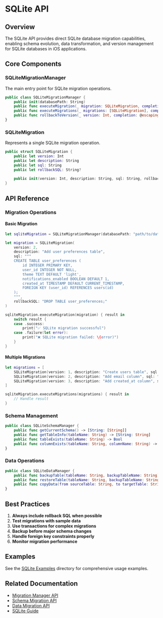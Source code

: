 # SQLite API

## Overview

The SQLite API provides direct SQLite database migration capabilities, enabling schema evolution, data transformation, and version management for SQLite databases in iOS applications.

## Core Components

### SQLiteMigrationManager

The main entry point for SQLite migration operations.

```swift
public class SQLiteMigrationManager {
    public init(databasePath: String)
    public func executeMigration(_ migration: SQLiteMigration, completion: @escaping (Result<Void, MigrationError>) -> Void)
    public func executeMigrations(_ migrations: [SQLiteMigration], completion: @escaping (Result<Void, MigrationError>) -> Void)
    public func rollbackToVersion(_ version: Int, completion: @escaping (Result<Void, MigrationError>) -> Void)
}
```

### SQLiteMigration

Represents a single SQLite migration operation.

```swift
public struct SQLiteMigration {
    public let version: Int
    public let description: String
    public let sql: String
    public let rollbackSQL: String?
    
    public init(version: Int, description: String, sql: String, rollbackSQL: String? = nil)
}
```

## API Reference

### Migration Operations

#### Basic Migration

```swift
let sqliteMigration = SQLiteMigrationManager(databasePath: "path/to/database.sqlite")

let migration = SQLiteMigration(
    version: 2,
    description: "Add user preferences table",
    sql: """
    CREATE TABLE user_preferences (
        id INTEGER PRIMARY KEY,
        user_id INTEGER NOT NULL,
        theme TEXT DEFAULT 'light',
        notifications_enabled BOOLEAN DEFAULT 1,
        created_at TIMESTAMP DEFAULT CURRENT_TIMESTAMP,
        FOREIGN KEY (user_id) REFERENCES users(id)
    );
    """,
    rollbackSQL: "DROP TABLE user_preferences;"
)

sqliteMigration.executeMigration(migration) { result in
    switch result {
    case .success:
        print("✅ SQLite migration successful")
    case .failure(let error):
        print("❌ SQLite migration failed: \(error)")
    }
}
```

#### Multiple Migrations

```swift
let migrations = [
    SQLiteMigration(version: 1, description: "Create users table", sql: "CREATE TABLE users (id INTEGER PRIMARY KEY, name TEXT);"),
    SQLiteMigration(version: 2, description: "Add email column", sql: "ALTER TABLE users ADD COLUMN email TEXT;"),
    SQLiteMigration(version: 3, description: "Add created_at column", sql: "ALTER TABLE users ADD COLUMN created_at TIMESTAMP DEFAULT CURRENT_TIMESTAMP;")
]

sqliteMigration.executeMigrations(migrations) { result in
    // Handle result
}
```

### Schema Management

```swift
public class SQLiteSchemaManager {
    public func getCurrentSchema() -> [String: [String]]
    public func getTableInfo(tableName: String) -> [String: String]
    public func tableExists(tableName: String) -> Bool
    public func columnExists(tableName: String, columnName: String) -> Bool
}
```

### Data Operations

```swift
public class SQLiteDataManager {
    public func backupTable(tableName: String, backupTableName: String) -> Bool
    public func restoreTable(tableName: String, backupTableName: String) -> Bool
    public func copyData(from sourceTable: String, to targetTable: String, mapping: [String: String]) -> Bool
}
```

## Best Practices

1. **Always include rollback SQL when possible**
2. **Test migrations with sample data**
3. **Use transactions for complex migrations**
4. **Backup before major schema changes**
5. **Handle foreign key constraints properly**
6. **Monitor migration performance**

## Examples

See the [SQLite Examples](../Examples/SQLiteExamples/) directory for comprehensive usage examples.

## Related Documentation

- [Migration Manager API](MigrationManagerAPI.md)
- [Schema Migration API](SchemaMigrationAPI.md)
- [Data Migration API](DataMigrationAPI.md)
- [SQLite Guide](SQLiteGuide.md)
